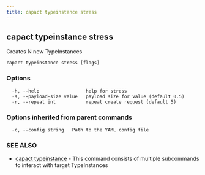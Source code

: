 ```yaml
---
title: capact typeinstance stress
---
```


## capact typeinstance stress

Creates N new TypeInstances

```
capact typeinstance stress [flags]
```

### Options

```
  -h, --help                 help for stress
  -s, --payload-size value   payload size for value (default 0.5)
  -r, --repeat int           repeat create request (default 5)
```

### Options inherited from parent commands

```
  -c, --config string   Path to the YAML config file
```

### SEE ALSO

* [capact typeinstance](capact_typeinstance.md)	 - This command consists of multiple subcommands to interact with target TypeInstances


